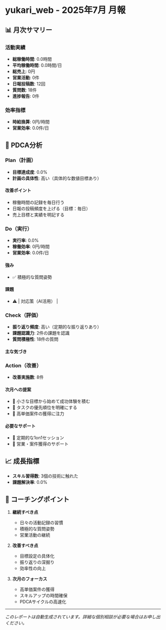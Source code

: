 # yukari_web - 2025年7月 月報

## 📊 月次サマリー

### 活動実績
- **総稼働時間**: 0.0時間
- **平均稼働時間**: 0.0時間/日
- **総売上**: 0円
- **営業活動**: 0件
- **日報投稿数**: 12回
- **質問数**: 18件
- **進捗報告**: 0件

### 効率指標
- **時給換算**: 0円/時間
- **営業効率**: 0.0件/日

## 🔄 PDCA分析

### Plan（計画）
- **目標達成度**: 0.0%
- **計画の具体性**: 高い（具体的な数値目標あり）

#### 改善ポイント
- 稼働時間の記録を毎日行う
- 日報の投稿頻度を上げる（目標：毎日）
- 売上目標と実績を明記する

### Do（実行）
- **実行率**: 0.0%
- **稼働効率**: 0円/時間
- **営業効率**: 0.0件/日

#### 強み
- ✅ 積極的な質問姿勢

#### 課題
- ⚠️ | 対応策（AI活用） |

### Check（評価）
- **振り返り頻度**: 高い（定期的な振り返りあり）
- **課題認識力**: 2件の課題を認識
- **質問積極性**: 18件の質問

#### 主な気づき

### Action（改善）
- **改善実施数**: 8件

#### 次月への提案
- 🎯 小さな目標から始めて成功体験を積む
- 🎯 タスクの優先順位を明確にする
- 🎯 高単価案件の獲得に注力

#### 必要なサポート
- 🤝 定期的な1on1セッション
- 🤝 営業・案件獲得のサポート

## 📈 成長指標

- **スキル習得数**: 3個の技術に触れた
- **課題解決率**: 0.0%

## 💭 コーチングポイント

1. **継続すべき点**
   - 日々の活動記録の習慣
   - 積極的な質問姿勢
   - 営業活動の継続

2. **改善すべき点**
   - 目標設定の具体化
   - 振り返りの深掘り
   - 効率性の向上

3. **次月のフォーカス**
   - 高単価案件の獲得
   - スキルアップの時間確保
   - PDCAサイクルの高速化

---
*このレポートは自動生成されています。詳細な個別相談が必要な場合はお申し出ください。*

